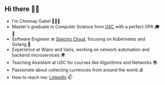 ## Hi there 👋🏽

- I'm Chinmay Gabel 🙋🏽‍♂️
- Master's graduate in Computer Science from [USC](https://www.usc.edu/) with a perfect GPA 🎓🌟
- Software Engineer at [Spectro Cloud](https://github.com/spectrocloud), focusing on Kubernetes and Golang 🚀
- Experience at Wipro and Varis, working on network automation and backend microservices 🌍
- Teaching Assistant at USC for courses like Algorithms and Networks 📚
- Passionate about collecting currencies from around the world 💰
- How to reach me: [LinkedIn](https://linkedin.com/in/chinmaygabel) 📫 